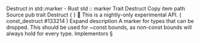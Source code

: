 Destruct in std::marker - Rust
std
::
marker
Trait
Destruct
Copy item path
Source
pub trait Destruct { }
🔬
This is a nightly-only experimental API. (
const_destruct
#133214
)
Expand description
A marker for types that can be dropped.
This should be used for
~const
bounds,
as non-const bounds will always hold for every type.
Implementors
§